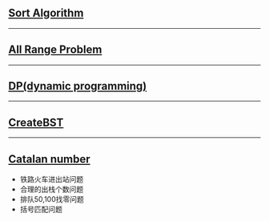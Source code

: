 ## [Sort Algorithm]()  

---  
## [All Range Problem](https://github.com/zhaojinzhou/notes/blob/master/AllRangeProblem.md)
---
## [DP(dynamic programming)](https://github.com/zhaojinzhou/notes/blob/master/DP(dynamic%20programming).md)  
---  
## [CreateBST](https://github.com/zhaojinzhou/daily-practice/blob/master/CreateBST.cpp)
---  

## [Catalan number]()

* 铁路火车进出站问题
* 合理的出栈个数问题
* 排队50,100找零问题
* 括号匹配问题
